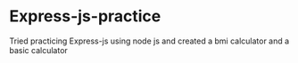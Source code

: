 # Express-js-practice
Tried practicing Express-js using node js and created a bmi calculator and a basic calculator
